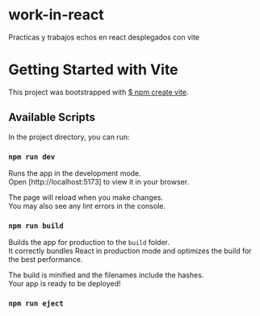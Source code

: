 # work-in-react
Practicas y trabajos echos en react desplegados con vite


# Getting Started with Vite

This project was bootstrapped with [$ npm create vite](https://github.com/vitejs/vite/tree/main/packages/create-vite).

## Available Scripts

In the project directory, you can run:

### `npm run dev`

Runs the app in the development mode.\
Open [http://localhost:5173] to view it in your browser.

The page will reload when you make changes.\
You may also see any lint errors in the console.

  

### `npm run build`

Builds the app for production to the `build` folder.\
It correctly bundles React in production mode and optimizes the build for the best performance.

The build is minified and the filenames include the hashes.\
Your app is ready to be deployed!


### `npm run eject`

